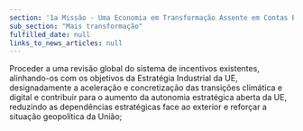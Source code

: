 ```yaml
---
section: '1a Missão - Uma Economia em Transformação Assente em Contas Equilibradas'
sub_section: "Mais transformação"
fulfilled_date: null
links_to_news_articles: null
---
```


Proceder a uma revisão global do sistema de incentivos existentes, alinhando-os com os objetivos da Estratégia Industrial da UE, designadamente a aceleração e concretização das transições climática e digital e contribuir para o aumento da autonomia estratégica aberta da UE, reduzindo as dependências estratégicas face ao exterior e reforçar a situação geopolítica da União;